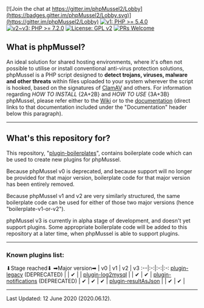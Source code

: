 [![Join the chat at https://gitter.im/phpMussel2/Lobby](https://badges.gitter.im/phpMussel2/Lobby.svg)](https://gitter.im/phpMussel2/Lobby)
[![v1: PHP >= 5.4.0](https://img.shields.io/badge/v1-PHP%20%3E%3D%205.4.0-8892bf.svg)](https://maikuolan.github.io/Compatibility-Charts/)
[![v2~v3: PHP >= 7.2.0](https://img.shields.io/badge/v2%7Ev3-PHP%20%3E%3D%207.2.0-8892bf.svg)](https://maikuolan.github.io/Compatibility-Charts/)
[![License: GPL v2](https://img.shields.io/badge/License-GPL%20v2-blue.svg)](https://www.gnu.org/licenses/old-licenses/gpl-2.0.en.html)
[![PRs Welcome](https://img.shields.io/badge/PRs-Welcome-brightgreen.svg)](http://makeapullrequest.com)

## **What is phpMussel?**

An ideal solution for shared hosting environments, where it's often not possible to utilise or install conventional anti-virus protection solutions, phpMussel is a PHP script designed to **detect trojans, viruses, malware and other threats** within files uploaded to your system wherever the script is hooked, based on the signatures of [ClamAV](https://www.clamav.net/) and others. For information regarding *HOW TO INSTALL* {2A+2B} and *HOW TO USE* {3A+3B} phpMussel, please refer either to the [Wiki](https://github.com/phpMussel/phpMussel/wiki) or to the [documentation](https://github.com/phpMussel/Docs/tree/master) (direct links to that documentation included under the "Documentation" header below this paragraph).

---

## **What's this repository for?**

This repository, "[plugin-boilerplates](https://github.com/phpMussel/plugin-boilerplates)", contains boilerplate code which can be used to create new plugins for phpMussel.

Because phpMussel v0 is deprecated, and because support will no longer be provided for that major version, boilerplate code for that major version has been entirely removed.

Because phpMussel v1 and v2 are very similarly structured, the same boilerplate code can be used for either of those two major versions (hence "boilerplate-v1-or-v2").

phpMussel v3 is currently in alpha stage of development, and doesn't yet support plugins. Some appropriate boilerplate code will be added to this repository at a later time, when phpMussel is able to support plugins.

---

### **Known plugins list:**

⬇Stage reached⬇ ➡Major version➡ | v0 | v1 | v2 | v3
:--|:-:|:-:|:-:
[plugin-legacy](https://github.com/phpMussel/plugin-legacy) (DEPRECATED) | | ✔ | |
[plugin-log2mysql](https://github.com/mtrefzer/plugin-log2mysql) | | ✔ | ✔ |
[plugin-notifications](https://github.com/phpMussel/plugin-notifications) (DEPRECATED) | ✔ | ✔ | ✔ |
[plugin-resultAsJson](https://github.com/mtrefzer/plugin-resultAsJson) | | ✔ | ✔ |

---


Last Updated: 12 June 2020 (2020.06.12).

